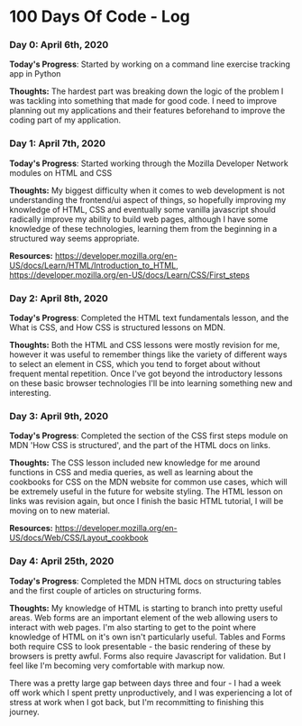 # 100 Days Of Code - Log

### Day 0: April 6th, 2020

**Today's Progress**: Started by working on a command line exercise tracking app in Python

**Thoughts:** The hardest part was breaking down the logic of the problem I was tackling into something that made for good code. I need to improve planning out my applications and their features beforehand to improve the coding part of my application.

### Day 1: April 7th, 2020

**Today's Progress**: Started working through the Mozilla Developer Network modules on HTML and CSS

**Thoughts:** My biggest difficulty when it comes to web development is not understanding the frontend/ui aspect of things, so hopefully improving my knowledge of HTML, CSS and eventually some vanilla javascript should radically improve my ability to build web pages, although I have some knowledge of these technologies, learning them from the beginning in a structured way seems appropriate.

**Resources:** https://developer.mozilla.org/en-US/docs/Learn/HTML/Introduction_to_HTML, https://developer.mozilla.org/en-US/docs/Learn/CSS/First_steps

### Day 2: April 8th, 2020

**Today's Progress**: Completed the HTML text fundamentals lesson, and the What is CSS, and How CSS is structured lessons on MDN.

**Thoughts:** Both the HTML and CSS lessons were mostly revision for me, however it was useful to remember things like the variety of different ways to select an element in CSS, which you tend to forget about without frequent mental repetition. Once I've got beyond the introductory lessons on these basic browser technologies I'll be into learning something new and interesting.

### Day 3: April 9th, 2020

**Today's Progress**: Completed the section of the CSS first steps module on MDN 'How CSS is structured', and the part of the HTML docs on links.

**Thoughts:** The CSS lesson included new knowledge for me around functions in CSS and media queries, as well as learning about the cookbooks for CSS on the MDN website for common use cases, which will be extremely useful in the future for website styling. The HTML lesson on links was revision again, but once I finish the basic HTML tutorial, I will be moving on to new material.

**Resources:** https://developer.mozilla.org/en-US/docs/Web/CSS/Layout_cookbook

### Day 4: April 25th, 2020

**Today's Progress**: Completed the MDN HTML docs on structuring tables and the first couple of articles on structuring forms.

**Thoughts:** My knowledge of HTML is starting to branch into pretty useful areas. Web forms are an important element of the web allowing users to interact with web pages. I'm also starting to get to the point where knowledge of HTML on it's own isn't particularly useful. Tables and Forms both require CSS to look presentable - the basic rendering of these by browsers is pretty awful. Forms also require Javascript for validation. But I feel like I'm becoming very comfortable with markup now.

There was a pretty large gap between days three and four - I had a week off work which I spent pretty unproductively, and I was experiencing a lot of stress at work when I got back, but I'm recommitting to finishing this journey.
